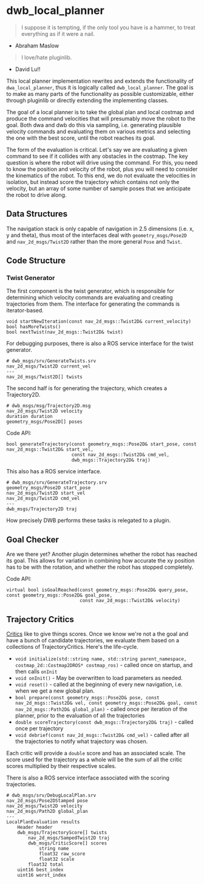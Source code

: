 # dwb_local_planner

 > I suppose it is tempting, if the only tool you have is a hammer, to treat everything as if it were a nail.
 - Abraham Maslow

 > I love/hate pluginlib.
 - David Lu!!

This local planner implementation rewrites and extends the functionality of `dwa_local_planner`, thus it is logically called `dwb_local_planner`. The goal is to make as many parts of the functionality as possible customizable, either through pluginlib or directly extending the implementing classes.

The goal of a local planner is to take the global plan and local costmap and produce the command velocities that will presumably move the robot to the goal. Both dwa and dwb do this via sampling, i.e. generating plausible velocity commands and evaluating them on various metrics and selecting the one with the best score, until the robot reaches its goal.

The form of the evaluation is critical. Let's say we are evaluating a given command to see if it collides with any obstacles in the costmap. The key question is where the robot will drive using the command. For this, you need to know the position and velocity of the robot, plus you will need to consider the kinematics of the robot. To this end, we do not evaluate the velocities in isolation, but instead score the trajectory which contains not only the velocity, but an array of some number of sample poses that we anticipate the robot to drive along.

## Data Structures
The navigation stack is only capable of navigation in 2.5 dimensions (i.e. x, y and theta), thus most of the interfaces deal with `geometry_msgs/Pose2D` and `nav_2d_msgs/Twist2D` rather than the more general `Pose` and `Twist`.

## Code Structure
### Twist Generator
The first component is the twist generator, which is responsible for determining which velocity commands are evaluating and creating trajectories from them. The interface for generating the commands is iterator-based.
```
void startNewIteration(const nav_2d_msgs::Twist2D& current_velocity)
bool hasMoreTwists()
bool nextTwist(nav_2d_msgs::Twist2D& twist)
```
For debugging purposes, there is also a ROS service interface for the twist generator.
```
# dwb_msgs/srv/GenerateTwists.srv
nav_2d_msgs/Twist2D current_vel
---
nav_2d_msgs/Twist2D[] twists
```

The second half is for generating the trajectory, which creates a Trajectory2D.
```
# dwb_msgs/msg/Trajectory2D.msg
nav_2d_msgs/Twist2D velocity
duration duration
geometry_msgs/Pose2D[] poses
```

Code API:
```
bool generateTrajectory(const geometry_msgs::Pose2D& start_pose, const nav_2d_msgs::Twist2D& start_vel,
                        const nav_2d_msgs::Twist2D& cmd_vel,
                        dwb_msgs::Trajectory2D& traj)
```

This also has a ROS service interface.
```
# dwb_msgs/srv/GenerateTrajectory.srv
geometry_msgs/Pose2D start_pose
nav_2d_msgs/Twist2D start_vel
nav_2d_msgs/Twist2D cmd_vel
---
dwb_msgs/Trajectory2D traj
```

How precisely DWB performs these tasks is relegated to a plugin.

## Goal Checker
Are we there yet? Another plugin determines whether the robot has reached its goal. This allows for variation in combining how accurate the xy position has to be with the rotation, and whether the robot has stopped completely.

Code API:
```
virtual bool isGoalReached(const geometry_msgs::Pose2D& query_pose, const geometry_msgs::Pose2D& goal_pose,
                           const nav_2d_msgs::Twist2D& velocity)
```

## Trajectory Critics
[Critics](https://www.youtube.com/watch?v=X6I_dKUYyI4) like to give things scores. Once we know we're not a the goal and have a bunch of candidate trajectories, we evaluate them based on a collections of TrajectoryCritics. Here's the life-cycle.

 * `void initialize(std::string name, std::string parent_namespace, costmap_2d::Costmap2DROS* costmap_ros)` - called once on startup, and then calls `onInit`
 * `void onInit()` - May be overwritten to load parameters as needed.
 * `void reset()` - called at the beginning of every new navigation, i.e. when we get a new global plan.
 * `bool prepare(const geometry_msgs::Pose2D& pose, const nav_2d_msgs::Twist2D& vel, const geometry_msgs::Pose2D& goal, const nav_2d_msgs::Path2D& global_plan)` - called once per iteration of the planner, prior to the evaluation of all the trajectories
 * `double scoreTrajectory(const dwb_msgs::Trajectory2D& traj)` - called once per trajectory
 * `void debrief(const nav_2d_msgs::Twist2D& cmd_vel)` - called after all the trajectories to notify what trajectory was chosen.

Each critic will provide a `double` score and has an associated scale. The score used for the trajectory as a whole will be the sum of all the critic scores multiplied by their respective scales.

There is also a ROS service interface associated with the scoring trajectories.
```
# dwb_msgs/srv/DebugLocalPlan.srv
nav_2d_msgs/Pose2DStamped pose
nav_2d_msgs/Twist2D velocity
nav_2d_msgs/Path2D global_plan
---
LocalPlanEvaluation results
    Header header
    dwb_msgs/TrajectoryScore[] twists
        nav_2d_msgs/SampedTwist2D traj
        dwb_msgs/CriticScore[] scores
            string name
            float32 raw_score
            float32 scale
        float32 total
    uint16 best_index
    uint16 worst_index
```
